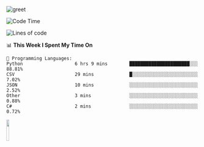 ![greet](https://user-images.githubusercontent.com/44234583/146624354-9d461392-3676-4e7a-b12f-debc7319f53b.gif) 


<!--START_SECTION:waka-->
![Code Time](http://img.shields.io/badge/Code%20Time-328%20hrs%2038%20mins-blue)

![Lines of code](https://img.shields.io/badge/From%20Hello%20World%20I%27ve%20Written-597%20Thousand%20lines%20of%20code-blue)

📊 **This Week I Spent My Time On** 

```text
💬 Programming Languages: 
Python                   6 hrs 9 mins        ██████████████████████░░░   88.81% 
CSV                      29 mins             █░░░░░░░░░░░░░░░░░░░░░░░░   7.02% 
JSON                     10 mins             ░░░░░░░░░░░░░░░░░░░░░░░░░   2.52% 
Other                    3 mins              ░░░░░░░░░░░░░░░░░░░░░░░░░   0.88% 
C#                       2 mins              ░░░░░░░░░░░░░░░░░░░░░░░░░   0.72%

```


<!--END_SECTION:waka-->
<img src="https://user-images.githubusercontent.com/44234583/191059235-95ebfce1-7fc7-4eee-baff-214d902e7c18.gif" width="12%"/>
